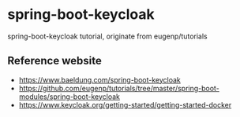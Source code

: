 # spring-boot-keycloak
spring-boot-keycloak tutorial, originate from eugenp/tutorials

## Reference website
- https://www.baeldung.com/spring-boot-keycloak
- https://github.com/eugenp/tutorials/tree/master/spring-boot-modules/spring-boot-keycloak
- https://www.keycloak.org/getting-started/getting-started-docker
